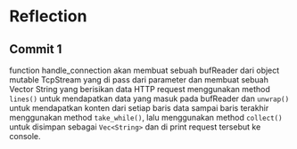 # Reflection

## Commit 1
function handle_connection akan membuat sebuah bufReader dari object mutable TcpStream yang di pass dari parameter dan membuat sebuah Vector String yang berisikan data HTTP request menggunakan method `lines()` untuk mendapatkan data yang masuk pada bufReader dan `unwrap()` untuk mendapatkan konten dari setiap baris data sampai baris terakhir menggunakan method `take_while()`, lalu menggunakan method `collect()` untuk disimpan sebagai `Vec<String>` dan di print request tersebut ke console.
